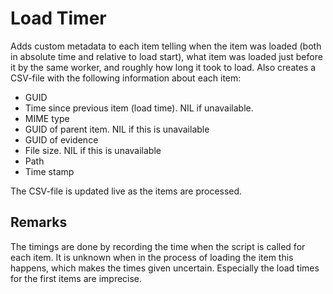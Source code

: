 # Load Timer
Adds custom metadata to each item telling when the item was loaded (both in absolute time and relative to load start), what item was loaded just before it by the same worker, and roughly how long it took to load.
Also creates a CSV-file with the following information about each item:
* GUID
* Time since previous item (load time). NIL if unavailable.
* MIME type
* GUID of parent item. NIL if this is unavailable
* GUID of evidence
* File size. NIL if this is unavailable
* Path
* Time stamp

The CSV-file is updated live as the items are processed.

## Remarks
The timings are done by recording the time when the script is called for each item.
It is unknown when in the process of loading the item this happens, which makes the times given uncertain.
Especially the load times for the first items are imprecise.